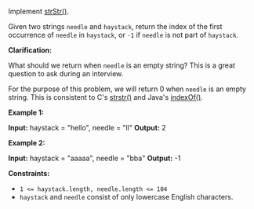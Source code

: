 
Implement  [strStr()](http://www.cplusplus.com/reference/cstring/strstr/).

Given two strings  `needle`  and  `haystack`, return the index of the first occurrence of  `needle`  in  `haystack`, or  `-1`  if  `needle`  is not part of  `haystack`.

**Clarification:**

What should we return when  `needle`  is an empty string? This is a great question to ask during an interview.

For the purpose of this problem, we will return 0 when  `needle`  is an empty string. This is consistent to C's  [strstr()](http://www.cplusplus.com/reference/cstring/strstr/)  and Java's  [indexOf()](https://docs.oracle.com/javase/7/docs/api/java/lang/String.html#indexOf(java.lang.String)).

**Example 1:**

**Input:** haystack = "hello", needle = "ll"
**Output:** 2

**Example 2:**

**Input:** haystack = "aaaaa", needle = "bba"
**Output:** -1

**Constraints:**

-   `1 <= haystack.length, needle.length <= 104`
-   `haystack`  and  `needle`  consist of only lowercase English characters.